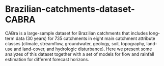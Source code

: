 # Brazilian-catchments-dataset-CABRA
CABra is a large-sample dataset for Brazilian catchments that includes long-term data (30 years) for 735 catchments in eight main catchment attribute classes (climate, streamflow, groundwater, geology, soil, topography, land-use and land-cover, and hydrologic disturbance). Here we present some analyzes of this dataset together with a set of models for flow and rainfall estimation for different forecast horizons.
